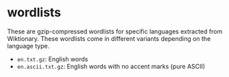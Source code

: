 # wordlists

These are gzip-compressed wordlists for specific languages extracted from Wiktionary.
These wordlists come in different variants depending on the language type.

* `en.txt.gz`: English words
* `en.ascii.txt.gz`: English words with no accent marks (pure ASCII)